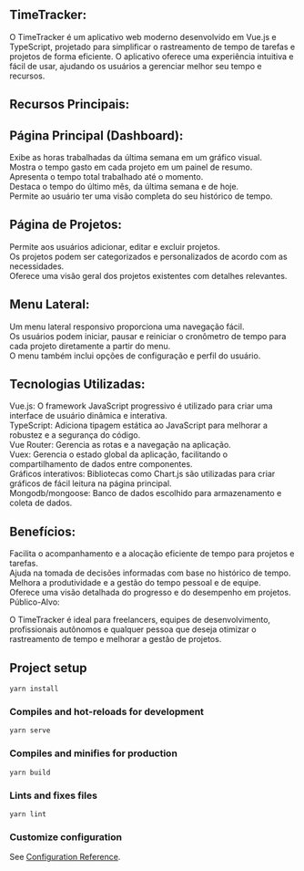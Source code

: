 ## TimeTracker:

O TimeTracker é um aplicativo web moderno desenvolvido em Vue.js e TypeScript, projetado para simplificar o rastreamento de tempo de tarefas e projetos de forma eficiente. O aplicativo oferece uma experiência intuitiva e fácil de usar, ajudando os usuários a gerenciar melhor seu tempo e recursos.

## Recursos Principais:

## Página Principal (Dashboard):

Exibe as horas trabalhadas da última semana em um gráfico visual.  
Mostra o tempo gasto em cada projeto em um painel de resumo.  
Apresenta o tempo total trabalhado até o momento.  
Destaca o tempo do último mês, da última semana e de hoje.  
Permite ao usuário ter uma visão completa do seu histórico de tempo.  

## Página de Projetos:

Permite aos usuários adicionar, editar e excluir projetos.  
Os projetos podem ser categorizados e personalizados de acordo com as necessidades.  
Oferece uma visão geral dos projetos existentes com detalhes relevantes.  

## Menu Lateral:

Um menu lateral responsivo proporciona uma navegação fácil.  
Os usuários podem iniciar, pausar e reiniciar o cronômetro de tempo para cada projeto diretamente a partir do menu.  
O menu também inclui opções de configuração e perfil do usuário.  

## Tecnologias Utilizadas:

Vue.js: O framework JavaScript progressivo é utilizado para criar uma interface de usuário dinâmica e interativa.  
TypeScript: Adiciona tipagem estática ao JavaScript para melhorar a robustez e a segurança do código.  
Vue Router: Gerencia as rotas e a navegação na aplicação.  
Vuex: Gerencia o estado global da aplicação, facilitando o compartilhamento de dados entre componentes.  
Gráficos interativos: Bibliotecas como Chart.js são utilizadas para criar gráficos de fácil leitura na página principal.  
Mongodb/mongoose: Banco de dados escolhido para armazenamento e coleta de dados.  

## Benefícios:

Facilita o acompanhamento e a alocação eficiente de tempo para projetos e tarefas.  
Ajuda na tomada de decisões informadas com base no histórico de tempo.  
Melhora a produtividade e a gestão do tempo pessoal e de equipe.  
Oferece uma visão detalhada do progresso e do desempenho em projetos.  
Público-Alvo:

O TimeTracker é ideal para freelancers, equipes de desenvolvimento, profissionais autônomos e qualquer pessoa que deseja otimizar o rastreamento de tempo e melhorar a gestão de projetos.

## Project setup
```
yarn install
```

### Compiles and hot-reloads for development
```
yarn serve
```

### Compiles and minifies for production
```
yarn build
```

### Lints and fixes files
```
yarn lint
```

### Customize configuration
See [Configuration Reference](https://cli.vuejs.org/config/).
